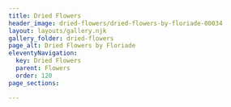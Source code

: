 ```yaml
---
title: Dried Flowers
header_image: dried-flowers/dried-flowers-by-floriade-00034
layout: layouts/gallery.njk
gallery_folder: dried-flowers
page_alt: Dried Flowers by Floriade
eleventyNavigation:
  key: Dried Flowers
  parent: Flowers
  order: 120
page_sections:

---
```

